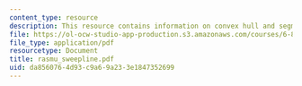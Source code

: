 ```yaml
---
content_type: resource
description: This resource contains information on convex hull and segment intersections.
file: https://ol-ocw-studio-app-production.s3.amazonaws.com/courses/6-854j-advanced-algorithms-fall-2005/da8560764d93c9a69a233e1847352699_rasmu_sweepline.pdf
file_type: application/pdf
resourcetype: Document
title: rasmu_sweepline.pdf
uid: da856076-4d93-c9a6-9a23-3e1847352699
---
```

